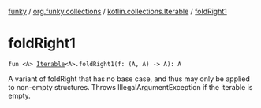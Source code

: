 [funky](../../index.md) / [org.funky.collections](../index.md) / [kotlin.collections.Iterable](index.md) / [foldRight1](.)

# foldRight1

`fun <A> `[`Iterable`](https://kotlinlang.org/api/latest/jvm/stdlib/kotlin.collections/-iterable/index.html)`<A>.foldRight1(f: (A, A) -> A): A`

A variant of foldRight that has no base case, and thus may only be applied to non-empty structures.
Throws IllegalArgumentException if the iterable is empty.

